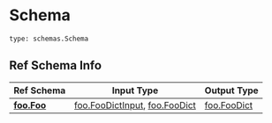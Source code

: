 # Schema
```
type: schemas.Schema
```

## Ref Schema Info
Ref Schema | Input Type | Output Type
---------- | ---------- | -----------
[**foo.Foo**](../../../components/schema/foo.md) | [foo.FooDictInput](../../../components/schema/foo.md#foodictinput), [foo.FooDict](../../../components/schema/foo.md#foodict) | [foo.FooDict](../../../components/schema/foo.md#foodict)
